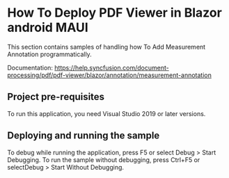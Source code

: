 # How To Deploy PDF Viewer in Blazor android MAUI

This section contains samples of handling how To Add Measurement Annotation programmatically.

Documentation: https://help.syncfusion.com/document-processing/pdf/pdf-viewer/blazor/annotation/measurement-annotation

## Project pre-requisites
To run this application, you need Visual Studio 2019 or later versions.

## Deploying and running the sample
To debug while running the application, press F5 or select Debug > Start Debugging. To run the sample without debugging, press Ctrl+F5 or selectDebug > Start Without Debugging.